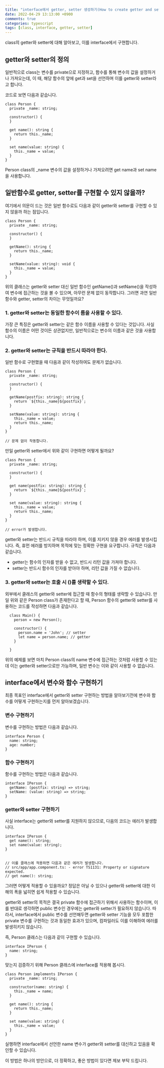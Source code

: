 ```yaml
---
title: "interface에서 getter, setter 생성하기(How to create getter and setter in interface?)"
date: 2022-04-29 13:13:00 +0900
comments: true
categories: typescript
tags: [class, interface, getter, setter]
---
```


class의 getter와 setter에 대해 알아보고, 이를 interface에서 구현합니다.

## getter와 setter의 정의
일반적으로 class는 변수를 private으로 지정하고, 함수를 통해 변수의 값을 설정하거나 가져오는데,
이 때, 해당 함수의 앞에 get과 set을 선언하며 이를 getter와 setter라고 합니다.

코드로 보면 다음과 같습니다.

```tsx
class Person {
  private _name: string;

  constructor() {
  }

  get name(): string {
    return this._name;
  }

  set name(value: string) {
    this._name = value;
  }
}

```

Person class의 _name 변수의 값을 설정하거나 가져오려면 get name과 set name을 사용합니다.

## 일반함수로 getter, setter를 구현할 수 있지 않을까?
여기에서 의문이 드는 것은 일반 함수로도 다음과 같이 getter와 setter를 구현할 수 있지 않을까 하는 점입니다.

```tsx
class Person {
  private _name: string;

  constructor() {
  }

  getName(): string {
    return this._name;
  }

  setName(value: string): void {
    this._name = value;
  }
}

```

위의 클래스는 getter와 setter 대신 일반 함수인 getName()과 setName()을 작성하여 변수에 접근하는 것을 볼 수 있으며, 아무런 문제 없이 동작합니다.
그러면 과연 일반 함수와 getter, setter의 차이는 무엇일까요?


### 1. getter와 setter는 동일한 함수이 름을 사용할 수 있다.
가장 큰 특징은 getter와 setter는 같은 함수 이름을 사용할 수 있다는 것입니다. 
사실 함수의 이름은 어떤 것이든 상관없지만, 일반적으로는 변수의 이름과 같은 것을 사용합니다.

### 2. getter와 setter는 규칙을 반드시 따라야 한다.
일반 함수로 구현했을 때 다음과 같이 작성하여도 문제가 없습니다.

```tsx
class Person {
  private _name: string;

  constructor() {
  }

  getName(postfix: string): string {
    return `${this._name}${postfix}`;
  }

  setName(value: string): string {
    this._name = value;
    return this._name;
  }
}

// 문제 없이 작동합니다.
```

만일 getter와 setter에서 위와 같이 구현하면 어떻게 될까요?

```tsx
class Person {
  private _name: string;

  constructor() {
  }

  get name(postfix: string): string {
    return `${this._name}${postfix}`;
  }

  set name(value: string): string {
    this._name = value;
    return this._name;
  }
}

// error가 발생합니다.

```

getter와 setter는 반드시 규칙을 따라야 하며, 이를 지키지 않을 경우 에러를 발생시킵니다. 
즉, 휴먼 에러를 방지하며 목적에 맞는 정확한 구현을 요구합니다.
규칙은 다음과 같습니다.

- getter는 함수의 인자를 받을 수 없고, 반드시 리턴 값을 가져야 합니다.
- setter는 반드시 함수의 인자를 받아야 하며, 리턴 값을 가질 수 없습니다.


### 3. getter와 setter는 호출 시 ()를 생략할 수 있다.
외부에서 클래스의 getter와 setter에 접근할 때 함수의 형태를 생략할 수 있습니다. 
만일 위와 같은 Person class가 존재한다고 할 때, Person 함수의 getter와 setter를 사용하는 코드를 작성하면 다음과 같습니다.

``` tsx
  class Main() {
    person = new Person();

    constructor() {
      person.name = 'John'; // setter
      let name = person.name; // getter
    }

  }
```

위의 예제를 보면 마치 Person class의 name 변수에 접근하는 것처럼 사용할 수 있는데 이는 getter와 setter으로만 가능하며, 일반 변수는 이와 같이 사용할 수 없습니다.


## interface에서 변수와 함수 구현하기
최종 목표인 interface에서 getter와 setter 구현하는 방법을 알아보기전에 변수와 함수를 어떻게 구현하는지를 먼저 알아보겠습니다.

### 변수 구현하기
변수를 구현하는 방법은 다음과 같습니다.

```tsx
interface Person {
  name: string;
  age: number;
}
```

### 함수 구현하기
함수를 구현하는 방법은 다음과 같습니다.

```tsx
interface IPerson {
  getName: (postfix: string) => string;
  setName: (value: string) => string;
}
```

### getter와 setter 구현하기
사실 interface는 getter와 setter를 지원하지 않으므로, 다음의 코드는 에러가 발생합니다.

```tsx
interface IPerson {
  get name(): string;
  set name(value: string);
}


// 이를 클래스에 적용하면 다음과 같은 에러가 발생합니다.
// src/app/app.component.ts: - error TS1131: Property or signature expected.
// get name(): string;
```

그러면 어떻게 적용할 수 있을까요?
정답은 아닐 수 있으나 getter와 setter에 대한 이해의 폭을 넓히면 쉽게 적용할 수 있습니다.

getter와 setter의 목적은 결국 private 함수에 접근하기 위해서 사용하는 함수이며, 이를 반대로 생각하면 public 변수인 경우에는 getter와 setter가 필요하지 않습니다.
따라서, interface에서 public 변수를 선언해두면 getter와 setter 기능을 모두 포함한 private 변수를 구현하는 것과 동일한 효과가 있으며, 컴파일러도 이를 이해하여 에러를 발생히키지 않습니다.

즉, Person 클래스는 다음과 같이 구현할 수 있습니다. 

```tsx
interface IPerson {
  name: string;
}
```

맞는지 검증하기 위해 Person 클래스에 interface를 적용해 봅시다.

```tsx
class Person implements IPerson {
  private _name: string;

  constructor(name: string) {
    this._name = name;
  }

  get name(): string {
    return this._name;
  }

  set name(value: string) {
    this._name = value;
  }
}
```

실행하면 interface에서 선언한 name 변수가 getter와 setter를 대신하고 있음을 확인할 수 있습니다.


이 방법은 하나의 방안으로, 더 정확하고, 좋은 방법이 있다면 제보 부탁 드립니다.
